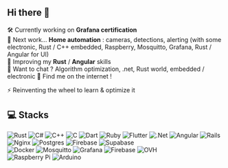 ## Hi there 👋

🛠️ Currently working on **Grafana certification**<br>
🔭 Next work... **Home automation** : cameras, detections, alerting (with some electronic, Rust / C++ embedded, Raspberry, Mosquitto, Grafana, Rust / Angular for UI)<br>
🌱 Improving my **Rust** / **Angular** skills<br>
💬 Want to chat ? Algorithm optimization, .net, Rust world, embedded / electronic 👀 Find me on the internet !

⚡ Reinventing the wheel to learn & optimize it

## 💻 Stacks
![Rust](https://img.shields.io/badge/rust-%23000000.svg?style=flat-square&logo=rust&logoColor=white)
![C#](https://img.shields.io/badge/C%23-%23239120.svg?style=flat-square&logo=csharp&logoColor=white)
![C++](https://img.shields.io/badge/C++-%2300599C.svg?style=flat-square&logo=c%2B%2B&logoColor=white)
![C](https://img.shields.io/badge/C-%2300599C.svg?style=flat-square&logo=c&logoColor=white)
![Dart](https://img.shields.io/badge/Dart-%230175C2.svg?style=flat-square&logo=dart&logoColor=white)
![Ruby](https://img.shields.io/badge/Ruby-%23CC342D.svg?style=flat-square&logo=ruby&logoColor=white)
![Flutter](https://img.shields.io/badge/Flutter-%2302569B.svg?style=flat-square&logo=Flutter&logoColor=white)
![.Net](https://img.shields.io/badge/.NET-5C2D91?style=flat-square&logo=.net&logoColor=white)
![Angular](https://img.shields.io/badge/Angular-%23DD0031.svg?style=flat-square&logo=angular&logoColor=white)
![Rails](https://img.shields.io/badge/Rails-%23CC0000.svg?style=flat-square&logo=ruby-on-rails&logoColor=white)<br>
![Nginx](https://img.shields.io/badge/Nginx-%23009639.svg?style=flat-square&logo=nginx&logoColor=white)
![Postgres](https://img.shields.io/badge/Postgres-%23316192.svg?style=flat-square&logo=postgresql&logoColor=white)
![Firebase](https://img.shields.io/badge/Firebase-a08021?style=flat-square&logo=firebase&logoColor=ffcd34)
![Supabase](https://img.shields.io/badge/Supabase-3ECF8E?style=flat-square&logo=supabase&logoColor=white)<br>
![Docker](https://img.shields.io/badge/Docker-%230db7ed.svg?style=flat-square&logo=docker&logoColor=white)
![Mosquitto](https://img.shields.io/badge/Mosquitto-%233C5280.svg?style=flat-square&logo=eclipsemosquitto&logoColor=white)
![Grafana](https://img.shields.io/badge/Grafana-%23F46800.svg?style=flat-square&logo=grafana&logoColor=white)
![Firebase](https://img.shields.io/badge/Firebase-%23039BE5.svg?style=flat-square&logo=firebase)
![OVH](https://img.shields.io/badge/OVH-%23123F6D.svg?style=flat-square&logo=ovh&logoColor=#123F6D)<br>
![Raspberry Pi](https://img.shields.io/badge/-RaspberryPi-C51A4A?style=flat-square&logo=Raspberry-Pi)
![Arduino](https://img.shields.io/badge/-Arduino-00878F?style=flat-square&logo=arduino)
